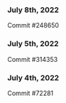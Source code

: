 ### July 8th, 2022

Commit #248650

### July 5th, 2022

Commit #314353


### July 4th, 2022

Commit #72281
